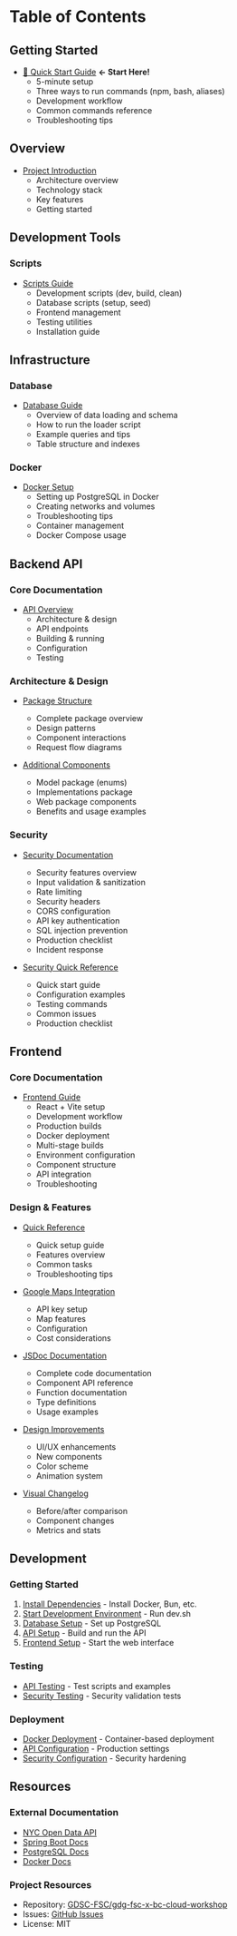 # Table of Contents

## Getting Started
- [🚀 Quick Start Guide](QUICK_START.md) **← Start Here!**
  - 5-minute setup
  - Three ways to run commands (npm, bash, aliases)
  - Development workflow
  - Common commands reference
  - Troubleshooting tips

## Overview
- [Project Introduction](README.md)
  - Architecture overview
  - Technology stack
  - Key features
  - Getting started

## Development Tools

### Scripts
- [Scripts Guide](scripts/README.md)
  - Development scripts (dev, build, clean)
  - Database scripts (setup, seed)
  - Frontend management
  - Testing utilities
  - Installation guide

## Infrastructure

### Database
- [Database Guide](database/README.md)
  - Overview of data loading and schema
  - How to run the loader script
  - Example queries and tips
  - Table structure and indexes

### Docker
- [Docker Setup](docker/README.md)
  - Setting up PostgreSQL in Docker
  - Creating networks and volumes
  - Troubleshooting tips
  - Container management
  - Docker Compose usage

## Backend API

### Core Documentation
- [API Overview](api/README.md)
  - Architecture & design
  - API endpoints
  - Building & running
  - Configuration
  - Testing

### Architecture & Design
- [Package Structure](api/PACKAGE_STRUCTURE.md)
  - Complete package overview
  - Design patterns
  - Component interactions
  - Request flow diagrams

- [Additional Components](api/ADDITIONAL_COMPONENTS.md)
  - Model package (enums)
  - Implementations package
  - Web package components
  - Benefits and usage examples

### Security
- [Security Documentation](api/SECURITY.md)
  - Security features overview
  - Input validation & sanitization
  - Rate limiting
  - Security headers
  - CORS configuration
  - API key authentication
  - SQL injection prevention
  - Production checklist
  - Incident response

- [Security Quick Reference](api/SECURITY_QUICK_REFERENCE.md)
  - Quick start guide
  - Configuration examples
  - Testing commands
  - Common issues
  - Production checklist

## Frontend

### Core Documentation
- [Frontend Guide](frontend/README.md)
  - React + Vite setup
  - Development workflow
  - Production builds
  - Docker deployment
  - Multi-stage builds
  - Environment configuration
  - Component structure
  - API integration
  - Troubleshooting

### Design & Features
- [Quick Reference](frontend/QUICK_REFERENCE.md)
  - Quick setup guide
  - Features overview
  - Common tasks
  - Troubleshooting tips

- [Google Maps Integration](frontend/GOOGLE_MAPS_SETUP.md)
  - API key setup
  - Map features
  - Configuration
  - Cost considerations

- [JSDoc Documentation](frontend/JSDOC_DOCUMENTATION.md)
  - Complete code documentation
  - Component API reference
  - Function documentation
  - Type definitions
  - Usage examples

- [Design Improvements](frontend/DESIGN_IMPROVEMENTS.md)
  - UI/UX enhancements
  - New components
  - Color scheme
  - Animation system

- [Visual Changelog](frontend/VISUAL_CHANGELOG.md)
  - Before/after comparison
  - Component changes
  - Metrics and stats

## Development

### Getting Started
1. [Install Dependencies](scripts/README.md#-quick-start) - Install Docker, Bun, etc.
2. [Start Development Environment](scripts/README.md#development) - Run dev.sh
3. [Database Setup](database/README.md) - Set up PostgreSQL
4. [API Setup](api/README.md) - Build and run the API
5. [Frontend Setup](../frontend/README.md) - Start the web interface

### Testing
- [API Testing](api/README.md#testing-the-api) - Test scripts and examples
- [Security Testing](api/SECURITY.md#-security-testing) - Security validation tests

### Deployment
- [Docker Deployment](docker/README.md) - Container-based deployment
- [API Configuration](api/README.md#configuration) - Production settings
- [Security Configuration](api/SECURITY.md#-security-checklist) - Security hardening

## Resources

### External Documentation
- [NYC Open Data API](https://data.cityofnewyork.us/resource/43nn-pn8j.geojson)
- [Spring Boot Docs](https://docs.spring.io/spring-boot/docs/current/reference/html/)
- [PostgreSQL Docs](https://www.postgresql.org/docs/current/)
- [Docker Docs](https://docs.docker.com/)

### Project Resources
- Repository: [GDSC-FSC/gdg-fsc-x-bc-cloud-workshop](https://github.com/GDSC-FSC/gdg-fsc-x-bc-cloud-workshop)
- Issues: [GitHub Issues](https://github.com/GDSC-FSC/gdg-fsc-x-bc-cloud-workshop/issues)
- License: MIT
